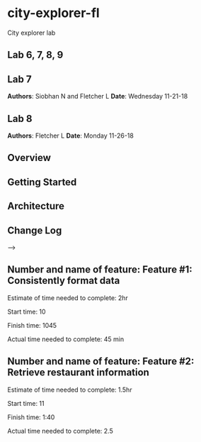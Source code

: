 # city-explorer-fl
City explorer lab


## Lab 6, 7, 8, 9

## Lab 7
**Authors**: Siobhan N and Fletcher L
**Date**: Wednesday 11-21-18

## Lab 8
**Authors**: Fletcher L
**Date**: Monday 11-26-18

## Overview
<!-- Provide a high level overview of what this application is and why you are building it, beyond the fact that it's an assignment for this class. (i.e. What's your problem domain?) -->

## Getting Started
<!-- What are the steps that a user must take in order to build this app on their own machine and get it running? -->

## Architecture
<!-- Provide a detailed description of the application design. What technologies (languages, libraries, etc) you're using, and any other relevant design information. -->

## Change Log
<!-- Use this area to document the iterative changes made to your application as each feature is successfully implemented. Use time stamps. Here's an examples:

01-01-2001 4:59pm - Application now has a fully-functional express server, with a GET route for the location resource.

## Credits and Collaborations
<!-- Give credit (and a link) to other people or resources that helped you build this application. -->
-->

## Number and name of feature: Feature #1: Consistently format data

Estimate of time needed to complete: 2hr

Start time: 10

Finish time: 1045

Actual time needed to complete: 45 min


## Number and name of feature: Feature #2: Retrieve restaurant information

Estimate of time needed to complete: 1.5hr

Start time: 11

Finish time: 1:40

Actual time needed to complete: 2.5





